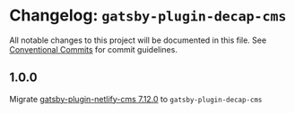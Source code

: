 # Changelog: `gatsby-plugin-decap-cms`

All notable changes to this project will be documented in this file.
See [Conventional Commits](https://conventionalcommits.org) for commit guidelines.

## 1.0.0

Migrate [gatsby-plugin-netlify-cms 7.12.0](https://github.com/gatsbyjs/gatsby/tree/master/packages/gatsby-plugin-netlify-cms) to `gatsby-plugin-decap-cms`
